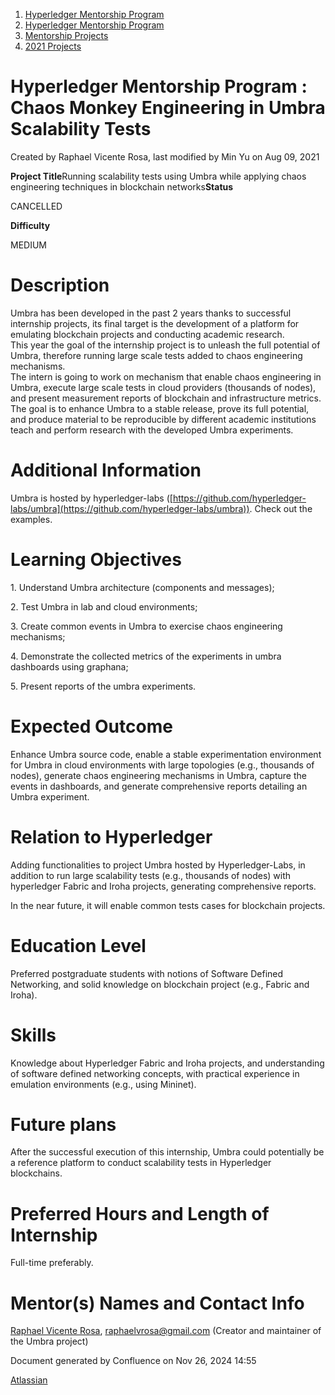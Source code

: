 1. [Hyperledger Mentorship Program](index.html)
2. [Hyperledger Mentorship Program](Hyperledger-Mentorship-Program_21954571.html)
3. [Mentorship Projects](Mentorship-Projects_21954604.html)
4. [2021 Projects](2021-Projects_21964295.html)

# Hyperledger Mentorship Program : Chaos Monkey Engineering in Umbra Scalability Tests

Created by Raphael Vicente Rosa, last modified by Min Yu on Aug 09, 2021

**Project Title**Running scalability tests using Umbra while applying chaos engineering techniques in blockchain networks**Status**

CANCELLED

**Difficulty**

MEDIUM   

# Description

Umbra has been developed in the past 2 years thanks to successful internship projects, its final target is the development of a platform for emulating blockchain projects and conducting academic research.   
This year the goal of the internship project is to unleash the full potential of Umbra, therefore running large scale tests added to chaos engineering mechanisms.   
The intern is going to work on mechanism that enable chaos engineering in Umbra, execute large scale tests in cloud providers (thousands of nodes), and present measurement reports of blockchain and infrastructure metrics.  
The goal is to enhance Umbra to a stable release, prove its full potential, and produce material to be reproducible by different academic institutions teach and perform research with the developed Umbra experiments.

# Additional Information

Umbra is hosted by hyperledger-labs ([https://github.com/hyperledger-labs/umbra](https://github.com/hyperledger-labs/umbra)). Check out the examples.

# Learning Objectives

1\. Understand Umbra architecture (components and messages);

2\. Test Umbra in lab and cloud environments;

3\. Create common events in Umbra to exercise chaos engineering mechanisms;

4\. Demonstrate the collected metrics of the experiments in umbra dashboards using graphana;

5\. Present reports of the umbra experiments.

# Expected Outcome

Enhance Umbra source code, enable a stable experimentation environment for Umbra in cloud environments with large topologies (e.g., thousands of nodes), generate chaos engineering mechanisms in Umbra, capture the events in dashboards, and generate comprehensive reports detailing an Umbra experiment.

# Relation to Hyperledger

Adding functionalities to project Umbra hosted by Hyperledger-Labs, in addition to run large scalability tests (e.g., thousands of nodes) with hyperledger Fabric and Iroha projects, generating comprehensive reports. 

In the near future, it will enable common tests cases for blockchain projects.

# Education Level

Preferred postgraduate students with notions of Software Defined Networking, and solid knowledge on blockchain project (e.g., Fabric and Iroha).

# Skills

Knowledge about Hyperledger Fabric and Iroha projects, and understanding of software defined networking concepts, with practical experience in emulation environments (e.g., using Mininet).

# Future plans

After the successful execution of this internship, Umbra could potentially be a reference platform to conduct scalability tests in Hyperledger blockchains.

# Preferred Hours and Length of Internship

Full-time preferably.

# Mentor(s) Names and Contact Info

[Raphael Vicente Rosa](https://lf-hyperledger.atlassian.net/wiki/people/70121:ec78d2c6-ed67-4e95-82f0-508dc3b3f49d?ref=confluence), [raphaelvrosa@gmail.com](mailto:raphaelvrosa@gmail.com) (Creator and maintainer of the Umbra project)

Document generated by Confluence on Nov 26, 2024 14:55

[Atlassian](http://www.atlassian.com/)
